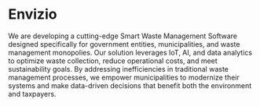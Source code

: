 # Envizio

We are developing a cutting-edge Smart Waste Management Software designed specifically for government entities, municipalities, and waste management monopolies. Our solution leverages IoT, AI, and data analytics to optimize waste collection, reduce operational costs, and meet sustainability goals. By addressing inefficiencies in traditional waste management processes, we empower municipalities to modernize their systems and make data-driven decisions that benefit both the environment and taxpayers.

